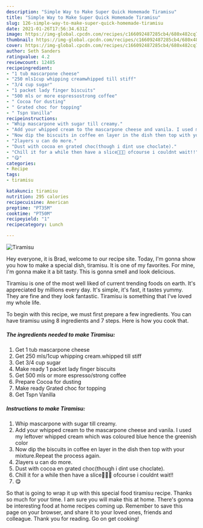 ```yaml
---
description: "Simple Way to Make Super Quick Homemade Tiramisu"
title: "Simple Way to Make Super Quick Homemade Tiramisu"
slug: 126-simple-way-to-make-super-quick-homemade-tiramisu
date: 2021-01-26T17:56:34.631Z
image: https://img-global.cpcdn.com/recipes/c166092487285cb4/680x482cq70/tiramisu-recipe-main-photo.jpg
thumbnail: https://img-global.cpcdn.com/recipes/c166092487285cb4/680x482cq70/tiramisu-recipe-main-photo.jpg
cover: https://img-global.cpcdn.com/recipes/c166092487285cb4/680x482cq70/tiramisu-recipe-main-photo.jpg
author: Seth Sanders
ratingvalue: 4.2
reviewcount: 12485
recipeingredient:
- "1 tub mascarpone cheese"
- "250 mls1cup whipping creamwhipped till stiff"
- "3/4 cup sugar"
- "1 packet lady finger biscuits"
- "500 mls or more espressostrong coffee"
- " Cocoa for dusting"
- " Grated choc for topping"
- " Tspn Vanilla"
recipeinstructions:
- "Whip mascarpone with sugar till creamy."
- "Add your whipped cream to the mascarpone cheese and vanila. I used my leftover whipped cream which was coloured blue hence the greenish color"
- "Now dip the biscuits in coffee en layer in the dish then top with your mixture.Repeat the process again."
- "2layers u can do more."
- "Dust with cocoa en grated choc(though i dint use choclate)."
- "Chill it for a while then have a slice🤣🤣🤣 ofcourse i couldnt wait!!"
- "😋"
categories:
- Recipe
tags:
- tiramisu

katakunci: tiramisu 
nutrition: 295 calories
recipecuisine: American
preptime: "PT35M"
cooktime: "PT50M"
recipeyield: "1"
recipecategory: Lunch

---
```



![Tiramisu](https://img-global.cpcdn.com/recipes/c166092487285cb4/680x482cq70/tiramisu-recipe-main-photo.jpg)

Hey everyone, it is Brad, welcome to our recipe site. Today, I'm gonna show you how to make a special dish, tiramisu. It is one of my favorites. For mine, I'm gonna make it a bit tasty. This is gonna smell and look delicious.



Tiramisu is one of the most well liked of current trending foods on earth. It's appreciated by millions every day. It's simple, it's fast, it tastes yummy. They are fine and they look fantastic. Tiramisu is something that I've loved my whole life.


To begin with this recipe, we must first prepare a few ingredients. You can have tiramisu using 8 ingredients and 7 steps. Here is how you cook that.

<!--inarticleads1-->

##### The ingredients needed to make Tiramisu:

1. Get 1 tub mascarpone cheese
1. Get 250 mls/1cup whipping cream.whipped till stiff
1. Get 3/4 cup sugar
1. Make ready 1 packet lady finger biscuits
1. Get 500 mls or more espresso/strong coffee
1. Prepare  Cocoa for dusting
1. Make ready  Grated choc for topping
1. Get  Tspn Vanilla




<!--inarticleads2-->

##### Instructions to make Tiramisu:

1. Whip mascarpone with sugar till creamy.
1. Add your whipped cream to the mascarpone cheese and vanila. I used my leftover whipped cream which was coloured blue hence the greenish color
1. Now dip the biscuits in coffee en layer in the dish then top with your mixture.Repeat the process again.
1. 2layers u can do more.
1. Dust with cocoa en grated choc(though i dint use choclate).
1. Chill it for a while then have a slice🤣🤣🤣 ofcourse i couldnt wait!!
1. 😋




So that is going to wrap it up with this special food tiramisu recipe. Thanks so much for your time. I am sure you will make this at home. There's gonna be interesting food at home recipes coming up. Remember to save this page on your browser, and share it to your loved ones, friends and colleague. Thank you for reading. Go on get cooking!
